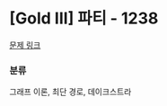 # [Gold III] 파티 - 1238

[문제 링크](https://www.acmicpc.net/problem/1238) 

### 분류

그래프 이론, 최단 경로, 데이크스트라

